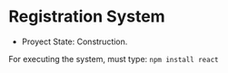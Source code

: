 <h1>Registration System</h1>

- Proyect State: Construction.

For executing the system, must type:
```npm install react```
